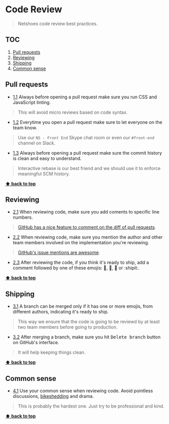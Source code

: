 # Code Review

> Netshoes code review best practices.

## TOC

1. [Pull requests](#pull-requests)
2. [Reviewing](#reviewing)
3. [Shipping](#shipping)
4. [Common sense](#common-sense)

## Pull requests

* [1.1](#1.1) Always before opening a pull request make sure you run CSS and JavaScript linting.

> This will avoid micro reviews based on code syntax.

* [1.2](#1.2) Everytime you open a pull request make sure to let everyone on the team know.

> Use our `NS - Front End` Skype chat room or even our `#front-end` channel on Slack.

* [1.3](#1.3) Always before opening a pull request make sure the commit history is clean and easy to understand.

> Interactive rebase is our best friend and we should use it to enforce meaningful SCM history.

**[⬆ back to top](#toc)**

## Reviewing

* [2.1](#2.1) When reviewing code, make sure you add coments to specific line numbers.

> [GitHub has a nice feature to comment on the diff of pull requests](https://help.github.com/articles/commenting-on-the-diff-of-a-pull-request).

* [2.2](#2.2) When reviewing code, make sure you mention the author and other team members involved on the implementation you're reviewing.

> [GitHub's issue mentions are awesome](https://github.com/blog/957-introducing-issue-mentions).

* [2.3](#2.3) After reviewing the code, if you think it's ready to ship, add a comment followed by one of these emojis: :sheep:, :rocket:, :ship: or :shipit:.

**[⬆ back to top](#toc)**

## Shipping

* [3.1](#3.1) A branch can be merged only if it has one or more emojis, from different authors, indicating it's ready to ship.

> This way we ensure that the code is going to be reviewd by at least two team members before going to production.

* [3.2](#3.2) After merging a branch, make sure you hit <kbd>Delete branch</kbd> button on GitHub's interface.

> It will help keeping things clean.

**[⬆ back to top](#toc)**

## Common sense

* [4.1](#4.1) Use your common sense when reviewing code. Avoid pointless discussions, [bikeshedding](http://en.wikipedia.org/wiki/Parkinson%27s_law_of_triviality) and drama.

> This is probably the hardest one. Just try to be professional and kind.

**[⬆ back to top](#toc)**
